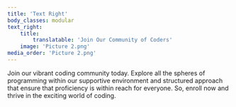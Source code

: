 ```yaml
---
title: 'Text Right'
body_classes: modular
text_right:
    title:
        translatable: 'Join Our Community of Coders'
    image: 'Picture 2.png'
media_order: 'Picture 2.png'
---
```


Join our vibrant coding community today. Explore all the spheres of programming within our supportive environment and structured approach that ensure that proficiency is within reach for everyone. So, enroll now and thrive in the exciting world of coding.